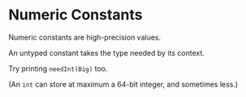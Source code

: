 # Numeric Constants

Numeric constants are high-precision values.

An untyped constant takes the type needed by its context.

Try printing `needInt(Big)` too.

(An `int` can store at maximum a 64-bit integer, and sometimes less.)
